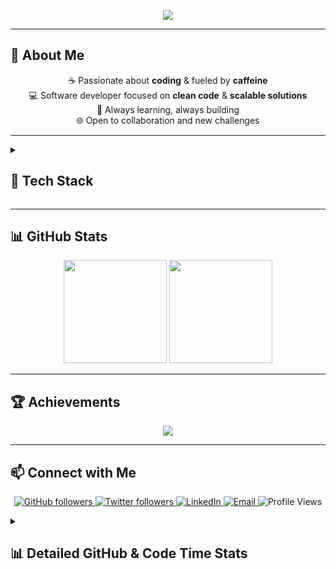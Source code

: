 <p align="center">
  <img src="https://capsule-render.vercel.app/api?type=waving&color=0:D2B4BC,100:4B2E2B&height=120&section=header&text=☕%20ZCoffeeCore%20💻&fontColor=ffffff&fontSize=50&animation=fadeIn" />
</p>

---

## 👋 About Me  
<p align="center">
☕ Passionate about <b>coding</b> & fueled by <b>caffeine</b> <br/>
💻 Software developer focused on <b>clean code</b> & <b>scalable solutions</b> <br/>
🚀 Always learning, always building <br/>
🌐 Open to collaboration and new challenges
</p>

---

<details><summary><h2>🔧 Tech Stack</h2></summary>
<p align="center">
  <!--LANGUAGES_START-->
<p align="center"><img src="https://skillicons.dev/icons?i=javascript,html&theme=dark" /></p>
<!--LANGUAGES_END-->
</p>
<p align="center">
  <!--FRAMEWORKS_START-->
<p align="center">No frameworks detected</p>
<!--FRAMEWORKS_END-->
</p>
<p align="center">
  <!--TOOLS_START-->
<p align="center"><img src="https://skillicons.dev/icons?i=githubactions&theme=dark" /></p>
<!--TOOLS_END-->
</p>
</details>

---

## 📊 GitHub Stats
<p align="center">
  <img src="https://github-readme-stats.vercel.app/api?username=ZCoffeeCore&show_icons=true&theme=tokyonight&count_private=true" height="165" />
  <img src="https://github-readme-stats.vercel.app/api/top-langs/?username=ZCoffeeCore&layout=compact&theme=tokyonight&count_private=true" height="165" />
</p>

---

## 🏆 Achievements
<p align="center">
  <img src="https://github-profile-trophy.vercel.app/?username=ZCoffeeCore&theme=tokyonight&column=5&margin-w=10" />
</p>
<!--
## 📂 Projects
| Project | Description | Tech Stack | Link |
|---------|-------------|-----------|------|
| ZCoffeeCore Plugin | Custom Minecraft plugin with advanced features | Java, PaperAPI | [GitHub](https://github.com/ZCoffeeCore) |
| Web Dashboard | Responsive web dashboard for inventory management | React, JS, HTML, CSS | [GitHub](https://github.com/ZCoffeeCore/WebDashboard) |
| Other Projects | Personal experiments & scripts | Python, JS | [GitHub](https://github.com/ZCoffeeCore) |
-->

---

## 📫 Connect with Me
<p align="center">
  <!-- GitHub -->
  <a href="https://github.com/ZCoffeeCore">
    <img src="https://img.shields.io/github/followers/ZCoffeeCore?style=for-the-badge&logo=github&logoColor=white" alt="GitHub followers"/>
  </a>

  <!-- Twitter -->
  <a href="https://twitter.com/tu_usuario">
    <img src="https://img.shields.io/twitter/follow/tu_usuario?style=for-the-badge&logo=twitter&logoColor=white" alt="Twitter followers"/>
  </a>

  <!-- LinkedIn -->
  <a href="https://www.linkedin.com/in/tu-perfil/">
    <img src="https://img.shields.io/badge/LinkedIn-%230077B5.svg?style=for-the-badge&logo=linkedin&logoColor=white" alt="LinkedIn"/>
  </a>

  <!-- Email -->
  <a href="mailto:tuemail@gmail.com">
    <img src="https://img.shields.io/badge/Email-%23D14836.svg?style=for-the-badge&logo=gmail&logoColor=white" alt="Email"/>
  </a>

  <!-- Visitas al README -->
  <img src="https://visitor-badge.laobi.icu/badge?page_id=ZCoffeeCore.ZCoffeeCore" alt="Profile Views"/>
</p>


<details>
<summary><h2>📊 Detailed GitHub & Code Time Stats</h2></summary>

**🐱 My GitHub Data**
- ⏱ Total coding time: N/A
- 📄 Lines of Code: N/A
- 📦 GitHub Storage Used: 34 kB
- 🏆 Contributions in 2025: 27
- 📜 Public Repositories: 2
- 🔑 Private Repositories: 0

**🌞 Time of Day Activity (most active: Night 🦉)**
| Time      | Commits | Percentage |
|-----------|--------|------------|
| Morning ☀️  | 0 | 0.00% |
| Daytime 🌆  | 0 | 0.00% |
| Evening 🌃  | 2 | 7.41% |
| Night 🦉   | 25 | 92.59% |

_Last Updated on Sat, 27 Sep 2025 02:54:14 GMT_
</details>
</details>







